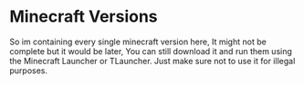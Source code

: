 # Minecraft Versions
So im containing every single minecraft version here, It might not be complete but it would be later, You can still download it and run them using the Minecraft Launcher or TLauncher. Just make sure not to use it for illegal purposes.
